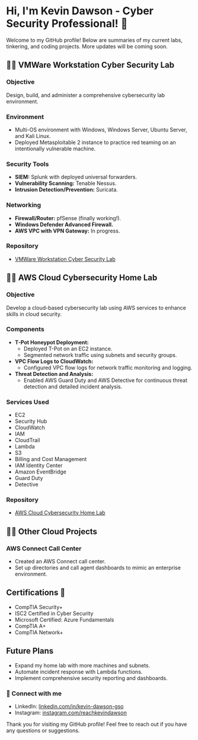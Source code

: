 # Hi, I'm Kevin Dawson - Cyber Security Professional! 👋

Welcome to my GitHub profile! Below are summaries of my current labs, tinkering, and coding projects. More updates will be coming soon.

## 👨‍💻 VMWare Workstation Cyber Security Lab
### Objective
Design, build, and administer a comprehensive cybersecurity lab environment.

### Environment
- Multi-OS environment with Windows, Windows Server, Ubuntu Server, and Kali Linux.
- Deployed Metasploitable 2 instance to practice red teaming on an intentionally vulnerable machine.

### Security Tools
- **SIEM:** Splunk with deployed universal forwarders.
- **Vulnerability Scanning:** Tenable Nessus.
- **Intrusion Detection/Prevention:** Suricata.

### Networking
- **Firewall/Router:** pfSense (finally working!).
- **Windows Defender Advanced Firewall.**
- **AWS VPC with VPN Gateway:** In progress.

### Repository
- [VMWare Workstation Cyber Security Lab](https://github.com/kevindawsongso/on-prem-cyber-lab)

## 👨‍💻 AWS Cloud Cybersecurity Home Lab
### Objective
Develop a cloud-based cybersecurity lab using AWS services to enhance skills in cloud security.

### Components
- **T-Pot Honeypot Deployment:**
  - Deployed T-Pot on an EC2 instance.
  - Segmented network traffic using subnets and security groups.
- **VPC Flow Logs to CloudWatch:**
  - Configured VPC flow logs for network traffic monitoring and logging.
- **Threat Detection and Analysis:**
  - Enabled AWS Guard Duty and AWS Detective for continuous threat detection and detailed incident analysis.

### Services Used
- EC2
- Security Hub
- CloudWatch
- IAM
- CloudTrail
- Lambda
- S3
- Billing and Cost Management
- IAM Identity Center
- Amazon EventBridge
- Guard Duty
- Detective

### Repository
- [AWS Cloud Cybersecurity Home Lab](https://github.com/kevindawsongso/aws-cyber-lab)

## 👨‍💻 Other Cloud Projects
### AWS Connect Call Center
- Created an AWS Connect call center.
- Set up directories and call agent dashboards to mimic an enterprise environment.

## Certifications 📖
- CompTIA Security+
- ISC2 Certified in Cyber Security
- Microsoft Certified: Azure Fundamentals
- CompTIA A+
- CompTIA Network+

## Future Plans
- Expand my home lab with more machines and subnets.
- Automate incident response with Lambda functions.
- Implement comprehensive security reporting and dashboards.

### 🤳 Connect with me
- LinkedIn: [linkedin.com/in/kevin-dawson-gso](https://www.linkedin.com/in/kevin-dawson-gso/)
- Instagram: [instagram.com/reachkevindawson](https://www.instagram.com/reachkevindawson/)

Thank you for visiting my GitHub profile! Feel free to reach out if you have any questions or suggestions.
